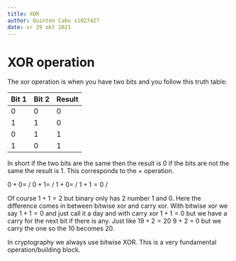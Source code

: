 ```yaml
---
title: XOR
author: Quinten Cabo s1027427
date: vr 29 okt 2021
---
```


# XOR operation

The xor operation is when you have two bits and you follow this truth table:

| Bit 1 | Bit 2 | Result |
| ----- | ----- | ------ |
| 0     | 0     | 0      | 
| 1     | 1     | 0      |
| 0     | 1     | 1      |
| 1     | 0     | 1      |

In short if the two bits are the same then the result is 0 if the bits are not the same the result is 1. This corresponds to the + operation.

$0+0=$ /
$0+1=$ /
$1+0=$ /
$1+1=0$ /

Of course $1 + 1 = 2$ but binary only has 2 number 1 and 0. Here the difference comes in between bitwise xor and carry xor. With bitwise xor we say $1+1=0$ and just call it a day and with carry xor $1+1=0$ but we have a carry for the next bit if there is any. Just like $19 + 2 = 20$ 9 + 2 = 0 but we carry the one so the 10 becomes 20.

In cryptography we always use bitwise XOR. This is a very fundamental operation/building block. 

